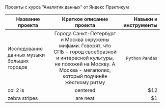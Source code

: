 Проекты с курса "Аналитик данных" от Яндекс Практикум

| Название проекта                              | Краткое описание проекта                              | Навыки и инструменты |
| -------------                                 |:-------------:                                        | -----:|
| Исследование данных музыки больших городов    | Города Санкт-Петербург и Москва окружены мифами.  Говорят, что СПБ - город своебразной и интересной культуры, не похожей на Москву. А Москва - мегаполис, который подчинён жёсткому ритму           | `Python` `Pandas` |               
| col 2 is      | centered      |   $12 |
| zebra stripes | are neat      |    $1 |
